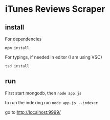 iTunes Reviews Scraper
===
## install
For dependencies
```shell
npm install
```

For typings, if needed in editor (I am using VSC)
```shell
tsd install
```

## run
First start mongodb,
then ```node app.js```

to run the indexing
run ```node app.js --indexer```

go to [http://localhost:9999/](http://localhost:9999/)